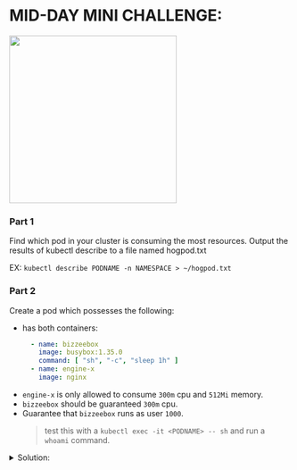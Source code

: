 # MID-DAY MINI CHALLENGE:
<img src="https://media.slid.es/uploads/730082/images/5298631/k8s-meme.jpg" width="300"/>

### Part 1
Find which pod in your cluster is consuming the most resources. Output the results of kubectl describe to a file named hogpod.txt

EX:
`kubectl describe PODNAME -n NAMESPACE > ~/hogpod.txt`

### Part 2
Create a pod which possesses the following:

- has both containers:
  ```yaml
    - name: bizzeebox
      image: busybox:1.35.0
      command: [ "sh", "-c", "sleep 1h" ]
    - name: engine-x
      image: nginx
  ```
- `engine-x` is only allowed to consume `300m` cpu and `512Mi` memory.
- `bizzeebox` should be guaranteed `300m` cpu.
- Guarantee that `bizzeebox` runs as user `1000`.
  > test this with a `kubectl exec -it <PODNAME> -- sh` and run a `whoami` command.

<details>
<summary>Solution:</summary>

```yaml
apiVersion: v1
kind: Pod
metadata:
  name: midday-oops
spec:
  containers:
  - name: nginx   # first container
    image: nginx
    resources:
      limits: # nginx is only allowed to consume 300m cpu and 512Mi memory.
        cpu: "300m"
        memory: "512Mi"
    securityContext: # Guarantee that nginx runs all processes as user 0 (root).
      runAsUser: 0
  - name: webby   # second container
    image: registry.gitlab.com/alta3research/webby
    resources:
      requests: # webby should be guaranteed 300m cpu.
        cpu: "300m"
```
</details>
